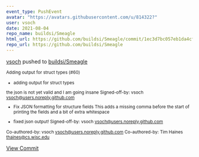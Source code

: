 ```yaml
---
event_type: PushEvent
avatar: "https://avatars.githubusercontent.com/u/814322?"
user: vsoch
date: 2021-08-04
repo_name: buildsi/Smeagle
html_url: https://github.com/buildsi/Smeagle/commit/1ec3d7bc057eb1da4cf30ba87b34d1950b1f441c
repo_url: https://github.com/buildsi/Smeagle
---
```


<a href='https://github.com/vsoch' target='_blank'>vsoch</a> pushed to <a href='https://github.com/buildsi/Smeagle' target='_blank'>buildsi/Smeagle</a>

<small>Adding output for struct types (#60)

* adding output for struct types

the json is not yet valid and I am going insane
Signed-off-by: vsoch <vsoch@users.noreply.github.com>
* Fix JSON formatting for structure fields
This adds a missing comma before the start of printing the fields
and a bit of extra whitespace

* fixed json output!
Signed-off-by: vsoch <vsoch@users.noreply.github.com>

Co-authored-by: vsoch <vsoch@users.noreply.github.com>
Co-authored-by: Tim Haines <thaines@cs.wisc.edu></small>

<a href='https://github.com/buildsi/Smeagle/commit/1ec3d7bc057eb1da4cf30ba87b34d1950b1f441c' target='_blank'>View Commit</a>